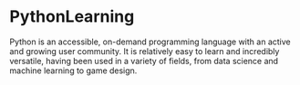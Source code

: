 # PythonLearning
Python is an accessible, on-demand programming language with an active and growing user community. It is relatively easy to learn and incredibly versatile, having been used in a variety of fields, from data science and machine learning to game design.
